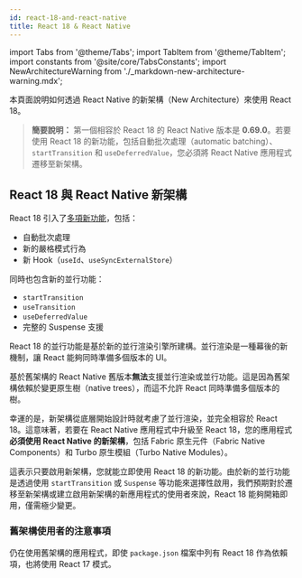 ```yaml
---
id: react-18-and-react-native
title: React 18 & React Native
---
```


import Tabs from '@theme/Tabs'; import TabItem from '@theme/TabItem'; import constants from '@site/core/TabsConstants';
import NewArchitectureWarning from './\_markdown-new-architecture-warning.mdx';

<NewArchitectureWarning/>

本頁面說明如何透過 React Native 的新架構（New Architecture）來使用 React 18。

> **簡要說明：** 第一個相容於 React 18 的 React Native 版本是 **0.69.0**。若要使用 React 18 的新功能，包括自動批次處理（automatic batching）、`startTransition` 和 `useDeferredValue`，您必須將 React Native 應用程式遷移至新架構。

## React 18 與 React Native 新架構

React 18 引入了[多項新功能](https://reactjs.org/blog/2022/03/29/react-v18.html)，包括：

- 自動批次處理
- 新的嚴格模式行為
- 新 Hook（`useId`、`useSyncExternalStore`）

同時也包含新的並行功能：

- `startTransition`
- `useTransition`
- `useDeferredValue`
- 完整的 Suspense 支援

React 18 的並行功能是基於新的並行渲染引擎所建構。並行渲染是一種幕後的新機制，讓 React 能夠同時準備多個版本的 UI。

基於舊架構的 React Native 舊版本**無法**支援並行渲染或並行功能。這是因為舊架構依賴於變更原生樹（native trees），而這不允許 React 同時準備多個版本的樹。

幸運的是，新架構從底層開始設計時就考慮了並行渲染，並完全相容於 React 18。這意味著，若要在 React Native 應用程式中升級至 React 18，您的應用程式**必須使用 React Native 的新架構**，包括 Fabric 原生元件（Fabric Native Components）和 Turbo 原生模組（Turbo Native Modules）。

這表示只要啟用新架構，您就能立即使用 React 18 的新功能。由於新的並行功能是透過使用 `startTransition` 或 `Suspense` 等功能來選擇性啟用，我們預期對於遷移至新架構或建立啟用新架構的新應用程式的使用者來說，React 18 能夠開箱即用，僅需極少變更。

### 舊架構使用者的注意事項

仍在使用舊架構的應用程式，即使 `package.json` 檔案中列有 React 18 作為依賴項，也將使用 React 17 模式。